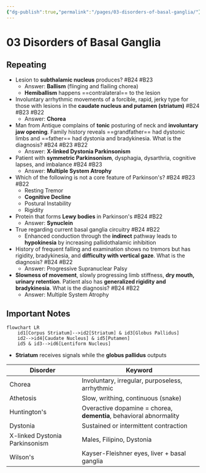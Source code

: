 ```yaml
---
{"dg-publish":true,"permalink":"/pages/03-disorders-of-basal-ganglia/"}
---
```

# 03 Disorders of Basal Ganglia
## Repeating
- Lesion to **subthalamic nucleus** produces? #B24 #B23 
	- Answer: **Ballism** (flinging and flailing chorea)
	- **Hemiballism** happens ==contralateral== to the lesion
- Involuntary arrhythmic movements of a forcible, rapid, jerky type for those with lesions in the **caudate nucleus and putamen (striatum)** #B24  #B23 #B22 
	- Answer: **Chorea**
- Man from Antique complains of **tonic** posturing of neck and **involuntary jaw opening**. Family history reveals ==grandfather== had dystonic limbs and ==father== had dystonia and bradykinesia. What is the diagnosis? #B24 #B23 #B22 
	- Answer: **X-linked Dystonia Parkinsonism**
- Patient with **symmetric Parkinsonism**, dysphagia, dysarthria, cognitive lapses, and imbalance #B24 #B23 
	- Answer: **Multiple System Atrophy**
- Which of the following is not a core feature of Parkinson's? #B24 #B23 #B22 
	- Resting Tremor
	- **Cognitive Decline**
	- Postural Instability
	- Rigidity
- Protein that forms **Lewy bodies** in Parkinson's #B24 #B22 
	- Answer: **Synuclein**
- True regarding current basal ganglia circuitry #B24 #B22 
	- Enhanced conduction through the **indirect** pathway leads to **hypokinesia** by increasing pallidothalamic inhibition
- History of frequent falling and examination shows no tremors but has rigidity, bradykinesia, and **difficulty with vertical gaze**. What is the diagnosis? #B24 #B22 
	- Answer: Progressive Supranuclear Palsy
- **Slowness of movement**, slowly progressing limb stiffness, **dry mouth, urinary retention**. Patient also has **generalized rigidity and bradykinesia**. What is the diagnosis? #B24 #B22 
	- Answer: Multiple System Atrophy

## Important Notes
```mermaid
flowchart LR
	id1[Corpus Striatum]-->id2[Striatum] & id3[Globus Pallidus]
	id2-->id4[Caudate Nucleus] & id5[Putamen]
	id5 & id3-->id6[Lentiform Nucleus]
```
- **Striatum** receives signals while the **globus pallidus** outputs

| Disorder                       | Keyword                                                            |
| ------------------------------ | ------------------------------------------------------------------ |
| Chorea                         | Involuntary, irregular, purposeless, arrhythmic                    |
| Athetosis                      | Slow, writhing, continuous (snake)                                 |
| Huntington's                   | Overactive dopamine = chorea, **dementia**, behavioral abnormality |
| Dystonia                       | Sustained or intermittent contraction                              |
| X-linked Dystonia Parkinsonism | Males, Filipino, Dystonia                                          |
| Wilson's                       | Kayser-Fleishner eyes, liver + basal ganglia                                                                   |
